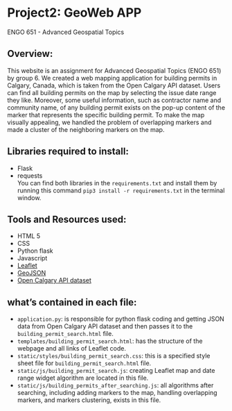 # Project2: GeoWeb APP

ENGO 651 - Advanced Geospatial Topics

## Overview:
This website is an assignment for Advanced Geospatial Topics (ENGO 651) by group 6. We created a web mapping application for building permits in Calgary, Canada, which is taken from the Open Calgary API dataset. Users can find all building permits on the map by selecting the issue date range they like. Moreover, some useful information, such as contractor name and community name, of any building permit exists on the pop-up content of the marker that represents the specific building permit. To make the map visually appealing, we handled the problem of overlapping markers and made a cluster of the neighboring markers on the map.   


## Libraries required to install:
- Flask 
- requests <br>
You can find both libraries in the `requirements.txt` and install them by running this command `pip3 install -r requirements.txt` in the terminal window.

## Tools and Resources used:
- HTML 5
- CSS
- Python flask 
- Javascript
- [Leaflet](https://leafletjs.com/)
- [GeoJSON](https://leafletjs.com/examples/geojson/)
- [Open Calgary API dataset](https://data.calgary.ca/Business-and-Economic-Activity/Building-Permits/c2es-76ed)



## what’s contained in each file:
- `application.py`: is responsible for python flask coding and getting JSON data from Open Calgary API dataset and then passes it to the `building_permit_search.html` file.
- `templates/building_permit_search.html`: has the structure of the webpage and all links of Leaflet code.   
- `static/styles/building_permit_search.css`: this is a specified style sheet file for `building_permit_search.html` file.
- `static/js/building_permit_search.js`: creating Leaflet map and date range widget algorithm are located in this file.
- `static/js/building_permits_after_searching.js`: all algorithms after searching, including adding markers to the map, handling overlapping markers, and markers clustering, exists in this file.








